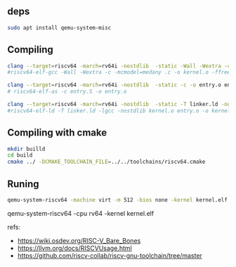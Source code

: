 
## deps 
```bash
sudo apt install qemu-system-misc
```

## Compiling
```bash
clang --target=riscv64 -march=rv64i -nostdlib  -static -Wall -Wextra -c -mcmodel=medany -c -o kernel.o kernel.c
#riscv64-elf-gcc -Wall -Wextra -c -mcmodel=medany .c -o kernel.o -ffreestanding

clang --target=riscv64 -march=rv64i -nostdlib  -static -c -o entry.o entry.s
# riscv64-elf-as -c entry.S -o entry.o

clang --target=riscv64 -march=rv64i -nostdlib  -static -T linker.ld -nostdlib kernel.o entry.o -o kernel.elf
#riscv64-elf-ld -T linker.ld -lgcc -nostdlib kernel.o entry.o -o kernel.elf
```
## Compiling with cmake
```bash
mkdir builld
cd build
cmake ../ -DCMAKE_TOOLCHAIN_FILE=../../toolchains/riscv64.cmake
```

## Runing
```bash
qemu-system-riscv64 -machine virt -m 512 -bios none -kernel kernel.elf -serial mon:stdio 
```

qemu-system-riscv64 -cpu rv64 -kernel kernel.elf

refs:
- https://wiki.osdev.org/RISC-V_Bare_Bones
- https://llvm.org/docs/RISCVUsage.html
- https://github.com/riscv-collab/riscv-gnu-toolchain/tree/master